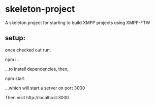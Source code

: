 skeleton-project
================

A skeleton project for starting to build XMPP projects using XMPP-FTW


setup:
------
once checked out run:

npm i .

...to install dependencies, then,

npm start

...which will start a server on port 3000

Then visit http://localhost:3000
